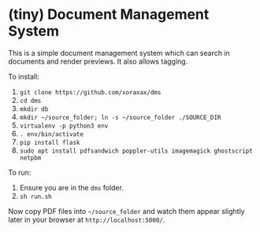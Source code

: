 (tiny) Document Management System
=================================

This is a simple document management system which can search in documents and render previews.
It also allows tagging.

To install:

  1. `git clone https://github.com/xoraxax/dms`
  2. `cd dms`
  3. `mkdir db`
  4. `mkdir ~/source_folder; ln -s ~/source_folder ./SOURCE_DIR`
  5. `virtualenv -p python3 env`
  6. `. env/bin/activate`
  7. `pip install flask`
  8. `sudo apt install pdfsandwich poppler-utils imagemagick ghostscript netpbm`

To run:

  1. Ensure you are in the `dms` folder.
  2. `sh run.sh`

Now copy PDF files into `~/source_folder` and watch them appear slightly later in your browser at
`http://localhost:5000/`.
